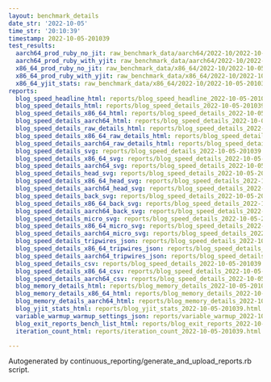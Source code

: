 ```yaml
---
layout: benchmark_details
date_str: '2022-10-05'
time_str: '20:10:39'
timestamp: 2022-10-05-201039
test_results:
  aarch64_prod_ruby_no_jit: raw_benchmark_data/aarch64/2022-10/2022-10-05-201039_basic_benchmark_aarch64_prod_ruby_no_jit.json
  aarch64_prod_ruby_with_yjit: raw_benchmark_data/aarch64/2022-10/2022-10-05-201039_basic_benchmark_aarch64_prod_ruby_with_yjit.json
  x86_64_prod_ruby_no_jit: raw_benchmark_data/x86_64/2022-10/2022-10-05-201039_basic_benchmark_x86_64_prod_ruby_no_jit.json
  x86_64_prod_ruby_with_yjit: raw_benchmark_data/x86_64/2022-10/2022-10-05-201039_basic_benchmark_x86_64_prod_ruby_with_yjit.json
  x86_64_yjit_stats: raw_benchmark_data/x86_64/2022-10/2022-10-05-201039_basic_benchmark_x86_64_yjit_stats.json
reports:
  blog_speed_headline_html: reports/blog_speed_headline_2022-10-05-201039.html
  blog_speed_details_html: reports/blog_speed_details_2022-10-05-201039.html
  blog_speed_details_x86_64_html: reports/blog_speed_details_2022-10-05-201039.x86_64.html
  blog_speed_details_aarch64_html: reports/blog_speed_details_2022-10-05-201039.aarch64.html
  blog_speed_details_raw_details_html: reports/blog_speed_details_2022-10-05-201039.raw_details.html
  blog_speed_details_x86_64_raw_details_html: reports/blog_speed_details_2022-10-05-201039.x86_64.raw_details.html
  blog_speed_details_aarch64_raw_details_html: reports/blog_speed_details_2022-10-05-201039.aarch64.raw_details.html
  blog_speed_details_svg: reports/blog_speed_details_2022-10-05-201039.svg
  blog_speed_details_x86_64_svg: reports/blog_speed_details_2022-10-05-201039.x86_64.svg
  blog_speed_details_aarch64_svg: reports/blog_speed_details_2022-10-05-201039.aarch64.svg
  blog_speed_details_head_svg: reports/blog_speed_details_2022-10-05-201039.head.svg
  blog_speed_details_x86_64_head_svg: reports/blog_speed_details_2022-10-05-201039.x86_64.head.svg
  blog_speed_details_aarch64_head_svg: reports/blog_speed_details_2022-10-05-201039.aarch64.head.svg
  blog_speed_details_back_svg: reports/blog_speed_details_2022-10-05-201039.back.svg
  blog_speed_details_x86_64_back_svg: reports/blog_speed_details_2022-10-05-201039.x86_64.back.svg
  blog_speed_details_aarch64_back_svg: reports/blog_speed_details_2022-10-05-201039.aarch64.back.svg
  blog_speed_details_micro_svg: reports/blog_speed_details_2022-10-05-201039.micro.svg
  blog_speed_details_x86_64_micro_svg: reports/blog_speed_details_2022-10-05-201039.x86_64.micro.svg
  blog_speed_details_aarch64_micro_svg: reports/blog_speed_details_2022-10-05-201039.aarch64.micro.svg
  blog_speed_details_tripwires_json: reports/blog_speed_details_2022-10-05-201039.tripwires.json
  blog_speed_details_x86_64_tripwires_json: reports/blog_speed_details_2022-10-05-201039.x86_64.tripwires.json
  blog_speed_details_aarch64_tripwires_json: reports/blog_speed_details_2022-10-05-201039.aarch64.tripwires.json
  blog_speed_details_csv: reports/blog_speed_details_2022-10-05-201039.csv
  blog_speed_details_x86_64_csv: reports/blog_speed_details_2022-10-05-201039.x86_64.csv
  blog_speed_details_aarch64_csv: reports/blog_speed_details_2022-10-05-201039.aarch64.csv
  blog_memory_details_html: reports/blog_memory_details_2022-10-05-201039.html
  blog_memory_details_x86_64_html: reports/blog_memory_details_2022-10-05-201039.x86_64.html
  blog_memory_details_aarch64_html: reports/blog_memory_details_2022-10-05-201039.aarch64.html
  blog_yjit_stats_html: reports/blog_yjit_stats_2022-10-05-201039.html
  variable_warmup_warmup_settings_json: reports/variable_warmup_2022-10-05-201039.warmup_settings.json
  blog_exit_reports_bench_list_html: reports/blog_exit_reports_2022-10-05-201039.bench_list.html
  iteration_count_html: reports/iteration_count_2022-10-05-201039.html

---
```

Autogenerated by continuous_reporting/generate_and_upload_reports.rb script.
